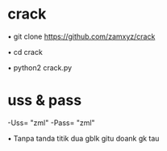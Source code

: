 # crack

• git clone https://github.com/zamxyz/crack

• cd crack

• python2 crack.py


# uss & pass

-Uss= "zml"
-Pass= "zml"

• Tanpa tanda titik dua gblk gitu doank gk tau
